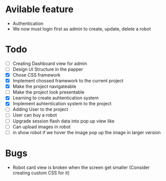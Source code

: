 # Avilable feature
- Authentication
- We now must login first as admin to create, update, delete a robot

# Todo
- [ ] Creating Dashboard view for admin
- [ ] Design UI Structure in the papper
- [x] Chose CSS framework
- [x] Implement chossed framework to the current project
- [x] Make the project navigateable
- [ ] Make the project look presentable
- [x] Learning to create auhtentication system
- [x] Implement auhtentication system to the project
- [ ] Adding User to the project
- [ ] User can buy a robot
- [ ] Upgrade session flash data into pop up view like
- [ ] Can upload images in robot
- [ ] in show robot if we hover the image pop up the image in larger version

# Bugs
- Robot card view is broken when the screen get smaller (Consider creating custom CSS for it)